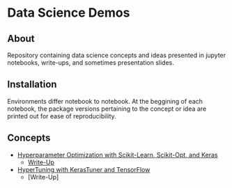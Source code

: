 # Data Science Demos
## About
Repository containing data science concepts and ideas presented in jupyter notebooks, 
write-ups, and sometimes presentation slides.  

## Installation
Environments differ notebook to notebook.  At the beggining of each notebook, 
the package versions pertaining to the concept or idea are printed out for ease
of reproducibility.

## Concepts
- [Hyperparameter Optimization with Scikit-Learn, Scikit-Opt, and Keras](https://github.com/lukenew2/ds-demos/blob/master/notebooks/hyper_parameter_optimization.ipynb)
    - [Write-Up](https://towardsdatascience.com/hyperparameter-optimization-with-scikit-learn-scikit-opt-and-keras-f13367f3e796)
- [HyperTuning with KerasTuner and TensorFlow](https://github.com/lukenew2/ds-demos/blob/master/notebooks/hypertuning_kerastuner.ipynb)
    - [Write-Up] 